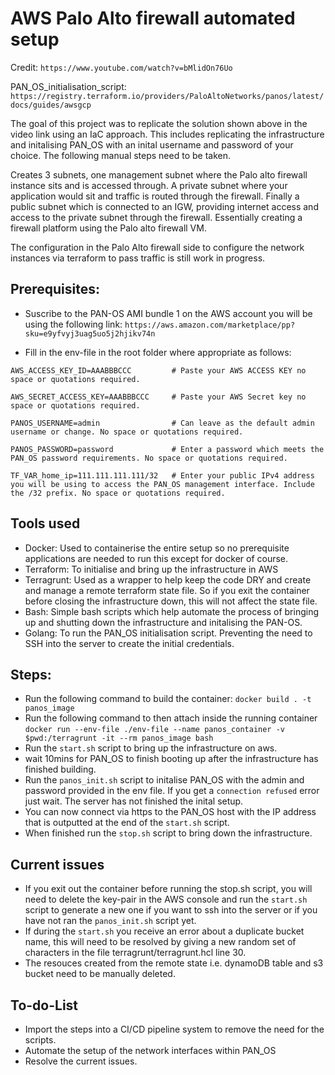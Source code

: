 # AWS Palo Alto firewall automated setup

Credit: ```https://www.youtube.com/watch?v=bMlidOn76Uo```

PAN_OS_initialisation_script: ```https://registry.terraform.io/providers/PaloAltoNetworks/panos/latest/docs/guides/awsgcp```

The goal of this project was to replicate the solution shown above in the video link using an IaC approach. This includes replicating the infrastructure and initalising PAN_OS with an inital username and password of your choice. The following manual steps need to be taken.

Creates 3 subnets, one management subnet where the Palo alto firewall instance sits and is accessed through. A private subnet where your application would sit and traffic is routed through the firewall. Finally a public subnet which is connected to an IGW, providing internet access and access to the private subnet through the firewall. Essentially creating a firewall platform using the Palo alto firewall VM.

The configuration in the Palo Alto firewall side to configure the network instances via terraform to pass traffic is still work in progress.

## Prerequisites:

- Suscribe to the PAN-OS AMI bundle 1 on the AWS account you will be using the following link: 
```https://aws.amazon.com/marketplace/pp?sku=e9yfvyj3uag5uo5j2hjikv74n```

- Fill in the env-file in the root folder where appropriate as follows:

```AWS_ACCESS_KEY_ID=AAABBBCCC         # Paste your AWS ACCESS KEY no space or quotations required.```

```AWS_SECRET_ACCESS_KEY=AAABBBCCC     # Paste your AWS Secret key no space or quotations required.```

```PANOS_USERNAME=admin                # Can leave as the default admin username or change. No space or quotations required.```

```PANOS_PASSWORD=password             # Enter a password which meets the PAN_OS password requirements. No space or quotations required.```

```TF_VAR_home_ip=111.111.111.111/32   # Enter your public IPv4 address you will be using to access the PAN_OS management interface. Include the /32 prefix. No space or quotations required.```

## Tools used

- Docker: Used to containerise the entire setup so no prerequisite applications are needed to run this except for docker of course.
- Terraform: To initialise and bring up the infrastructure in AWS
- Terragrunt: Used as a wrapper to help keep the code DRY and create and manage a remote terraform state file. So if you exit the container before closing the infrastructure down, this will not affect the state file.
- Bash: Simple bash scripts which help automate the process of bringing up and shutting down the infrastructure and initalising the PAN-OS.
- Golang: To run the PAN_OS initialisation script. Preventing the need to SSH into the server to create the initial credentials.


## Steps:

- Run the following command to build the container: 
```docker build . -t panos_image```
- Run the following command to then attach inside the running container
```docker run --env-file ./env-file --name panos_container -v $pwd:/terragrunt -it --rm panos_image bash```
- Run the ```start.sh``` script to bring up the infrastructure on aws.
- wait 10mins for PAN_OS to finish booting up after the infrastructure has finished building.
- Run the ```panos_init.sh``` script to initalise PAN_OS with the admin and password provided in the env file. If you get a ```connection refused``` error just wait. The server has not finished the inital setup.
- You can now connect via https to the PAN_OS host with the IP address that is outputted at the end of the ```start.sh``` script. 
- When finished run the ```stop.sh``` script to bring down the infrastructure.

## Current issues

- If you exit out the container before running the stop.sh script, you will need to delete the key-pair in the AWS console and run the ```start.sh``` script to generate a new one if you want to ssh into the server or if you have not ran the ```panos_init.sh``` script yet.
- If during the ```start.sh``` you receive an error about a duplicate bucket name, this will need to be resolved by giving a new random set of characters in the file terragrunt/terragrunt.hcl line 30.
- The resouces created from the remote state i.e. dynamoDB table and s3 bucket need to be manually deleted.

## To-do-List

- Import the steps into a CI/CD pipeline system to remove the need for the scripts.
- Automate the setup of the network interfaces within PAN_OS
- Resolve the current issues.



